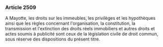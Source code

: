 ### Article 2509

A Mayotte, les droits sur les immeubles, les privilèges et les hypothèques ainsi que les règles concernant l'organisation, la constitution, la transmission et l'extinction des droits réels immobiliers et autres droits et actes soumis à publicité sont ceux de la législation civile de droit commun, sous réserve des dispositions du présent titre.

